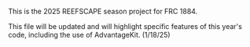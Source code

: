 This is the 2025 REEFSCAPE season project for FRC 1884. 

This file will be updated and will highlight specific features of this year's code, including the use of AdvantageKit.  (1/18/25) 